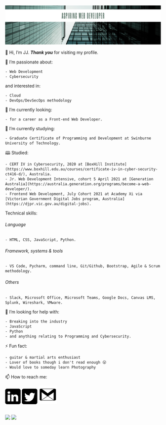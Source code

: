 ![](images/github.png)
  
👋 Hi, I’m JJ. **_Thank you_** for visiting my profile.

👀 I’m passionate about:

    - Web Development
    - Cybersecurity

and interested in:

    - Cloud 
    - DevOps/DevSecOps methodology

🔭 I’m currently looking:

    - for a career as a Front-end Web Developer.

🌱 I’m currently studying:

    - Graduate Certificate of Programming and Development at Swinburne University of Technology.

🕮 Studied:

    - CERT IV in Cybersecurity, 2020 at [BoxHill Institute](https://www.boxhill.edu.au/courses/certificate-iv-in-cyber-security-ct416-d/), Australia.
    - Jr. Web Development Intensive, cohort 5 April 2021 at [Generation Australia](https://australia.generation.org/programs/become-a-web-developer/).
    - Frontend Web Development, July Cohort 2021 at Academy Xi via [Victorian Government Digital Jobs program, Australia](https://djpr.vic.gov.au/digital-jobs).

Technical skills:
###### Language
    - HTML, CSS, JavaScript, Python. 
###### Framework, systems & tools
    - VS Code, Pycharm, command line, Git/Github, Bootstrap, Agile & Scrum methodology.
###### Others
    - Slack, Microsoft Office, Microsoft Teams, Google Docs, Canvas LMS, Splunk, Wireshark, VMware.

🤔 I’m looking for help with:

    - Breaking into the industry
    - JavaScript
    - Python
    - and anything relating to Programming and Cybersecurity.

⚡ Fun fact:

    - guitar & martial arts enthusiast 
    - Lover of books though i don't read enough 😛 
    - Would love to someday learn Photography

📫 How to reach me:

[![](images\linkedin50x50.png)](https://www.linkedin.com/in/IamJJChang/)
[![](images\twitter50x50.png)](https://twitter.com/IamJJChang)
[![](images\email_60x60.png)](mailto:jc@orbsdigital.com)

<br>
<div>
<img src="https://github-readme-stats.vercel.app/api/top-langs?username=Jayz-lab&show_icons=true&theme=radical" height="200">
<img src="https://github-readme-stats.vercel.app/api?username=Jayz-lab&show_icons=true&theme=radical" height="200">
</div>

<!---
Jayz-lab/Jayz-lab is a ✨ special ✨ repository because its `README.md` (this file) appears on your GitHub profile.
You can click the Preview link to take a look at your changes.
- 🔭 I’m currently working on …
- 🌱 I’m currently learning …
- 👯 I’m looking to collaborate on …
- 🤔 I’m looking for help with …
- 💬 Ask me about …
- 📫 How to reach me: …
- 😄 Pronouns: …
- ⚡ Fun fact: …
https://sarah-hart-landolt.medium.com/6-easy-steps-to-create-a-beautiful-github-profile-readme-edc7840b2c7
https://www.iconfinder.com/social-media-icons
https://docs.github.com/en/github/writing-on-github/getting-started-with-writing-and-formatting-on-github/basic-writing-and-formatting-syntax

syntax for spacing in filename.png -> ![](images/linkedin%20filename.png) %20
![top-langs](https://github-readme-stats.vercel.app/api/top-langs?username=Jayz-lab&show_icons=true&theme=radical)
![github stats](https://github-readme-stats.vercel.app/api?username=Jayz-lab&show_icons=true&theme=radical)
--->
